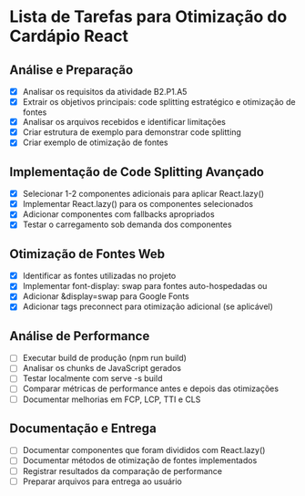 # Lista de Tarefas para Otimização do Cardápio React

## Análise e Preparação
- [x] Analisar os requisitos da atividade B2.P1.A5
- [x] Extrair os objetivos principais: code splitting estratégico e otimização de fontes
- [x] Analisar os arquivos recebidos e identificar limitações
- [x] Criar estrutura de exemplo para demonstrar code splitting
- [x] Criar exemplo de otimização de fontes

## Implementação de Code Splitting Avançado
- [x] Selecionar 1-2 componentes adicionais para aplicar React.lazy()
- [x] Implementar React.lazy() para os componentes selecionados
- [x] Adicionar componentes <Suspense> com fallbacks apropriados
- [x] Testar o carregamento sob demanda dos componentes

## Otimização de Fontes Web
- [x] Identificar as fontes utilizadas no projeto
- [x] Implementar font-display: swap para fontes auto-hospedadas ou
- [x] Adicionar &display=swap para Google Fonts
- [x] Adicionar tags preconnect para otimização adicional (se aplicável)

## Análise de Performance
- [ ] Executar build de produção (npm run build)
- [ ] Analisar os chunks de JavaScript gerados
- [ ] Testar localmente com serve -s build
- [ ] Comparar métricas de performance antes e depois das otimizações
- [ ] Documentar melhorias em FCP, LCP, TTI e CLS

## Documentação e Entrega
- [ ] Documentar componentes que foram divididos com React.lazy()
- [ ] Documentar métodos de otimização de fontes implementados
- [ ] Registrar resultados da comparação de performance
- [ ] Preparar arquivos para entrega ao usuário
